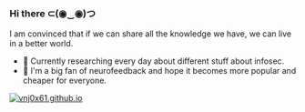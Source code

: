 ### Hi there 	⊂(◉‿◉)つ
  
I am convinced that if we can share all the knowledge we have, we can live in a better world. 

- 🔭 Currently researching every day about different stuff about infosec.
- 🌱 I'm a big fan of neurofeedback and hope it becomes more popular and cheaper for everyone.
  
                                         

[![vnj0x61.github.io](https://github.com/vnj0x61/vnj0x61.github.io/actions/workflows/pelican.yaml/badge.svg)](https://github.com/vnj0x61/vnj0x61.github.io/actions/workflows/pelican.yaml)

<!--

**vnj0x61/vnj0x61** is a ✨ _special_ ✨ repository because its `README.md` (this file) appears on your GitHub profile.

Here are some ideas to get you started:

- 🔭 I’m currently working on ...
- 🌱 I’m currently learning ...
- 👯 I’m looking to collaborate on ...
- 🤔 I’m looking for help with ...
- 💬 Ask me about ...
- 📫 How to reach me: ...
- 😄 Pronouns: ...
- ⚡ Fun fact: ...
-->

